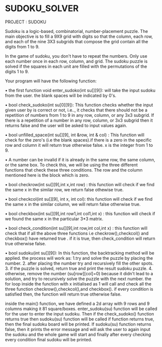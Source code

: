 # SUDOKU_SOLVER
PROJECT : SUDOKU 

 Sudoku is a logic-based, combinatorial, number-placement puzzle. The main objective is to fill a 9X9 grid with digits so that the column, each row, and each of the nine 3X3 subgrids that compose the grid contain all the digits from 1 to 9.

In the game of sudoku, you don't have to repeat the numbers. Only use each number once in each row, column, and grid.
The sudoku puzzle is solved if the squares in each unit are filled with the permutations of the digits 1 to 9.

Your program will have the following function:

•	the first function void enter_sudoko(int su[][9]): will take the input sudoku from the user. the blank spaces will be indicated by 0's.

•	bool check_sudoko(int su[0][9]): This function checks whether the input given user by is correct or not, i.e.., it checks that there should not be a repetition of numbers from 1 to 9 in any row, column, or any 3x3 subgrid. If there is a repetition of a number in any row, column, or 3x3 subgrid then it returns false and the user will be asked to input values again.

•	bool unfilled_space(int su[][9], int &row, int & col) : This function will check for the zero's (i.e the blank spaces).if there is a zero in the specific row and column it will return true otherwise false. x is the integer from 1 to 9.

•	A number can be invalid if it is already in the same row, the same column, or the same box. To check this, we will be using the three different functions that check these three conditions. The row and the column mentioned here is the block which is zero.

•	bool checkrow(int su[][9],int x,int row) : this function will check if we find the same x in the similar row, we return false othewise true. 

•	bool checkcol(int su[][9], int x, int col): this function will check if we find the same x in the similar column, we will return false otherwise true.

•	bool checkbox(int su[][9],int row1,int col1,int x) : this function will check if we found the same x in the particular 3*3 matrix.

•	bool check_condition(int su[][9],int row,int col,int x) : this function will check that if all the above three functions i.e checkrow(),checkcol() and checkbox() have returned true . if it is true, then check_condition will return true otherwise false.

•	bool sudoku(int su[][9]): In this function, the backtracking method will be applied. the process will work as:
1.try and solve the puzzle by placing the number.
2. after placing the number try and recursively fill the other spots.
3. if the puzzle is solved, return true and print the result sudoku puzzle.
4. otherwise, remove the number (su[row][col]=0) because it didn't lead to a solution, and try to recursively solve the puzzle with the next number.
the for loop inside the function with x initialised as 1 will 
call and check all the three function checkrow(),checkcol(),and checkbox().
if every condition is satisfied then, the function will return true otherwise false.

inside the main() function, we have defined a 2d array with 9 rows and 9 columns making it 81 square/boxes.
enter_sudoku(su) function will be called for the user to enter the input sudoku. Then if the check_sudoko() function returns true then sudoku(su) function will be called if function returns true, then the final sudoku board will be printed. If sudoku(su) function returns false, then it prints the error message and will ask the user to again input the sudoku and the whole game will start and finally after every checking every condition final sudoku will be printed.

